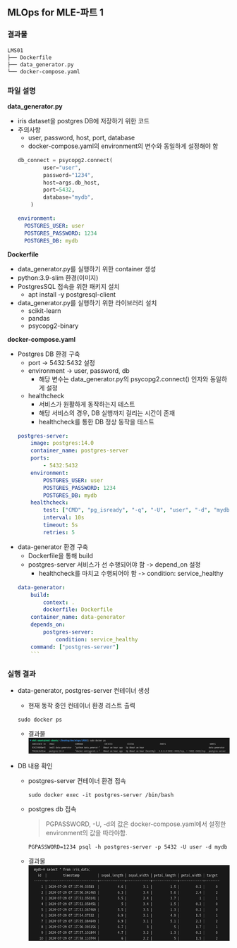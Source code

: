 ## MLOps for MLE-파트 1

### 결과물
```
LMS01
├── Dockerfile
├── data_generator.py
└── docker-compose.yaml
```

### 파일 설명

**data_generator.py**
- iris dataset을 postgres DB에 저장하기 위한 코드
- 주의사항
    - user, password, host, port, database
    - docker-compose.yaml의 environment의 변수와 동일하게 설정해야 함
    ```python
    db_connect = psycopg2.connect(
            user="user",
            password="1234",
            host=args.db_host,
            port=5432,
            database="mydb",
        )
    ```
    ```yaml
    environment:
      POSTGRES_USER: user
      POSTGRES_PASSWORD: 1234
      POSTGRES_DB: mydb
    ```

**Dockerfile**
- data_generator.py를 실행하기 위한 container 생성
- python:3.9-slim 환경(이미지)
- PostgresSQL 접속을 위한 패키지 설치
    - apt install -y postgresql-client
- data_generator.py를 실행하기 위한 라이브러리 설치
    - scikit-learn
    - pandas
    - psycopg2-binary

**docker-compose.yaml**
- Postgres DB 환경 구축
    - port -> 5432:5432 설정
    - environment -> user, password, db
        - 해당 변수는 data_generator.py의 psycopg2.connect() 인자와 동일하게 설정
    - healthcheck
        - 서비스가 원활하게 동작하는지 테스트
        - 해당 서비스의 경우, DB 실행까지 걸리는 시간이 존재
        - healthcheck를 통한 DB 정상 동작을 테스트
    ```yaml
    postgres-server:
        image: postgres:14.0
        container_name: postgres-server
        ports:
            - 5432:5432
        environment:
            POSTGRES_USER: user
            POSTGRES_PASSWORD: 1234
            POSTGRES_DB: mydb
        healthcheck:
            test: ["CMD", "pg_isready", "-q", "-U", "user", "-d", "mydb"]
            interval: 10s
            timeout: 5s
            retries: 5
    ```
- data-generator 환경 구축
    - Dockerfile을 통해 build
    - postgres-server 서비스가 선 수행되어야 함 -> depend_on 설정
        - healthcheck를 마치고 수행되어야 함 -> condition: service_healthy
    ```yaml
    data-generator:
        build:
            context: .
            dockerfile: Dockerfile
        container_name: data-generator
        depends_on:
            postgres-server:
                condition: service_healthy
        command: ["postgres-server"]
        ```

### 실행 결과
- data-generator, postgres-server 컨테이너 생성
    - 현재 동작 중인 컨테이너 환경 리스트 출력
    ```
    sudo docker ps
    ```
    - 결과물  
    ![](images/01.png)
    
- DB 내용 확인
    - postgres-server 컨테이너 환경 접속
        ```
        sudo docker exec -it postgres-server /bin/bash
        ```
    - postgres db 접속
        > PGPASSWORD, -U, -d의 값은 docker-compose.yaml에서 설정한 environment의 값을 따라야함.
        ```
        PGPASSWORD=1234 psql -h postgres-server -p 5432 -U user -d mydb
        ```
    - 결과물  
    ![](images/02.png)
